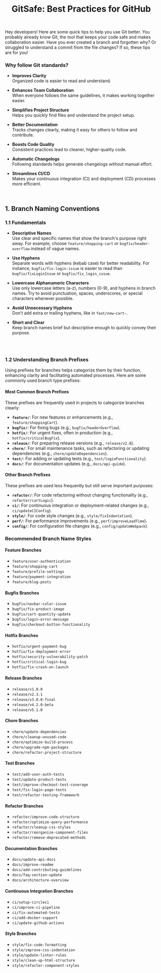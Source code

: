 <h1 align="center" >  
GitSafe: Best Practices for GitHub
</h1>


<br>

Hey developers! Here are some quick tips to help you use Git better. You probably already know Git, the tool that keeps your code safe and makes collaboration easier. Have you ever created a branch and forgotten why? Or struggled to understand a commit from the file changes? If so, these tips are for you!



### Why follow Git standards?

- **Improves Clarity**  
  Organized code is easier to read and understand.

- **Enhances Team Collaboration**  
  When everyone follows the same guidelines, it makes working together easier.

- **Simplifies Project Structure**  
  Helps you quickly find files and understand the project setup.

- **Better Documentation**  
  Tracks changes clearly, making it easy for others to follow and contribute.

- **Boosts Code Quality**  
  Consistent practices lead to cleaner, higher-quality code.

- **Automatic Changelogs**  
  Following standards helps generate changelogs without manual effort.

- **Streamlines CI/CD**  
  Makes your continuous integration (CI) and deployment (CD) processes more efficient.

<br>

## 1. Branch Naming Conventions

### 1.1 Fundamentals

- **Descriptive Names**  
  Use clear and specific names that show the branch's purpose right away. For example, choose `feature/shopping-cart` or `bugfix/header-overflow` instead of vague names.


- **Use Hyphens**  
  Separate words with hyphens (kebab case) for better readability. For instance, `bugfix/fix-login-issue` is easier to read than `bugfix/fixLoginIssue` or `bugfix/fix_login_issue`.

- **Lowercase Alphanumeric Characters**  
  Use only lowercase letters (a-z), numbers (0-9), and hyphens in branch names. Try to avoid punctuation, spaces, underscores, or special characters whenever possible.

- **Avoid Unnecessary Hyphens**   
  Don’t add extra or trailing hyphens, like in `feat/new—cart-`.

- **Short and Clear**  
  Keep branch names brief but descriptive enough to quickly convey their purpose.

<br>

#
### 1.2 Understanding Branch Prefixes

Using prefixes for branches helps categorize them by their function, enhancing clarity and facilitating automated processes. Here are some commonly used branch type prefixes:

#### Most Common Branch Prefixes

These prefixes are frequently used in projects to categorize branches clearly:

- **`feature/`**: For new features or enhancements (e.g., `feature/shoppingCart`).
- **`bugfix/`**: For fixing bugs (e.g., `bugfix/headerOverflow`).
- **`hotfix/`**: For urgent fixes, often in production (e.g., `hotfix/criticalBugFix`).
- **`release/`**: For preparing release versions (e.g., `release/v2.0`).
- **`chore/`**: For small maintenance tasks, such as refactoring or updating dependencies (e.g., `chore/updateDependencies`).
- **`test/`**: For adding or updating tests (e.g., `test/loginFunctionality`).
- **`docs/`**: For documentation updates (e.g., `docs/api-guide`).

#### Other Branch Prefixes  

These prefixes are used less frequently but still serve important purposes:

- **`refactor/`**: For code refactoring without changing functionality (e.g., `refactor/cartLogic`).
- **`ci/`**: For continuous integration or deployment-related changes (e.g., `ci/updateCIConfig`).
- **`style/`**: For code style changes (e.g., `style/fixIndentation`).
- **`perf/`**: For performance improvements (e.g., `perf/improveLoadTime`).
- **`config/`**: For configuration file changes (e.g., `config/updateWebpack`).



### Recommended Branch Name Styles

#### Feature Branches
- `feature/user-authentication`
- `feature/shopping-cart`
- `feature/profile-settings`
- `feature/payment-integration`
- `feature/blog-posts`

#### Bugfix Branches
- `bugfix/navbar-color-issue`
- `bugfix/fix-product-image`
- `bugfix/cart-quantity-update`
- `bugfix/login-error-message`
- `bugfix/checkout-button-functionality`

#### Hotfix Branches
- `hotfix/urgent-payment-bug`
- `hotfix/fix-deployment-error`
- `hotfix/security-vulnerability-patch`
- `hotfix/critical-login-bug`
- `hotfix/fix-crash-on-launch`

#### Release Branches
- `release/v1.0.0`
- `release/v2.3.1`
- `release/v3.0.0-final`
- `release/v4.2.0-beta`
- `release/v5.1.0`

#### Chore Branches
- `chore/update-dependencies`
- `chore/cleanup-unused-code`
- `chore/optimize-build-process`
- `chore/upgrade-npm-packages`
- `chore/refactor-project-structure`

#### Test Branches
- `test/add-user-auth-tests`
- `test/update-product-tests`
- `test/improve-checkout-test-coverage`
- `test/fix-login-page-tests`
- `test/refactor-testing-framework`

#### Refactor Branches
- `refactor/improve-code-structure`
- `refactor/optimize-query-performance`
- `refactor/cleanup-css-styles`
- `refactor/reorganize-component-files`
- `refactor/remove-deprecated-methods`

#### Documentation Branches
- `docs/update-api-docs`
- `docs/improve-readme`
- `docs/add-contributing-guidelines`
- `docs/faq-section-update`
- `docs/architecture-overview`

#### Continuous Integration Branches
- `ci/setup-circleci`
- `ci/improve-ci-pipeline`
- `ci/fix-automated-tests`
- `ci/add-docker-support`
- `ci/update-github-actions`

#### Style Branches
- `style/fix-code-formatting`
- `style/improve-css-indentation`
- `style/update-linter-rules`
- `style/clean-up-html-structure`
- `style/refactor-component-styles`



